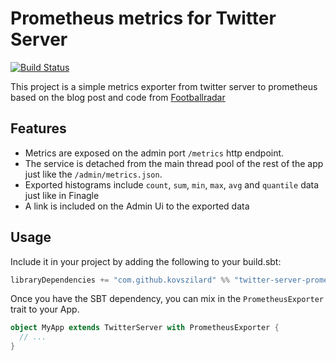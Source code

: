 # Prometheus metrics for Twitter Server
[![Build Status](https://travis-ci.org/kovszilard/twitter-server-prometheus.svg?branch=master)](https://travis-ci.org/kovszilard/twitter-server-prometheus)

This project is a simple metrics exporter from twitter server to prometheus based on the blog post and code from [Footballradar](https://engineering.footballradar.com/prometheus-at-football-radar/)

## Features

* Metrics are exposed on the admin port `/metrics` http endpoint.
* The service is detached from the main thread pool of the rest of the app just like the `/admin/metrics.json`.
* Exported histograms include `count`, `sum`, `min`, `max`, `avg` and `quantile` data just like in Finagle
* A link is included on the Admin Ui to the exported data

## Usage

Include it in your project by adding the following to your build.sbt:

```scala
libraryDependencies += "com.github.kovszilard" %% "twitter-server-prometheus" % "19.1.0"
```

Once you have the SBT dependency, you can mix in the `PrometheusExporter` trait to your App.

```scala
object MyApp extends TwitterServer with PrometheusExporter {
  // ...
}
```
